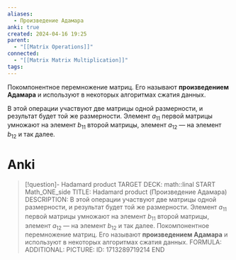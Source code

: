 ```yaml
---
aliases:
  - Произведение Адамара
anki: true
created: 2024-04-16 19:25
parent:
  - "[[Matrix Operations]]"
connected:
  - "[[Matrix Matrix Multiplication]]"
tags:
---
```



Покомпонентное перемножение матриц. Его называют **произведением Адамара** и используют в некоторых алгоритмах сжатия данных.

В этой операции участвуют две матрицы одной размерности, и результат будет той же размерности. Элемент $a_{11}​$ первой матрицы умножают на элемент $b_{11}$​ второй матрицы, элемент $a_{12}$​ — на элемент $b_{12}$​ и так далее.

# Anki
> [!question]- Hadamard product
TARGET DECK: math::linal
START
Math_ONE_side
TITLE: Hadamard product (Произведение Адамара)
DESCRIPTION: В этой операции участвуют две матрицы одной размерности, и результат будет той же размерности. Элемент $a_{11}​$ первой матрицы умножают на элемент $b_{11}$​ второй матрицы, элемент $a_{12}$​ — на элемент $b_{12}$​ и так далее.
Покомпонентное перемножение матриц. Его называют **произведением Адамара** и используют в некоторых алгоритмах сжатия данных.
FORMULA: 
ADDITIONAL:
PICTURE:
ID: 1713289719214
END